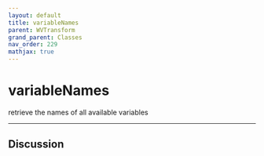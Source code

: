 ```yaml
---
layout: default
title: variableNames
parent: WVTransform
grand_parent: Classes
nav_order: 229
mathjax: true
---
```


#  variableNames

retrieve the names of all available variables


---

## Discussion

  
